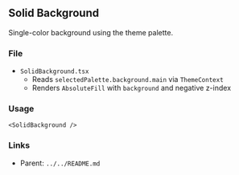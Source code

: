## Solid Background

Single-color background using the theme palette.

### File

- `SolidBackground.tsx`
  - Reads `selectedPalette.background.main` via `ThemeContext`
  - Renders `AbsoluteFill` with `background` and negative z-index

### Usage

```tsx
<SolidBackground />
```

### Links

- Parent: `../../README.md`
